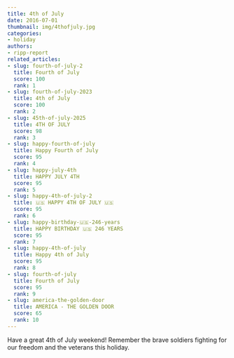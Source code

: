 ```yaml
---
title: 4th of July
date: 2016-07-01
thumbnail: img/4thofjuly.jpg
categories:
- holiday
authors:
- ripp-report
related_articles:
- slug: fourth-of-july-2
  title: Fourth of July
  score: 100
  rank: 1
- slug: fourth-of-july-2023
  title: 4th of July
  score: 100
  rank: 2
- slug: 45th-of-july-2025
  title: 4TH OF JULY
  score: 98
  rank: 3
- slug: happy-fourth-of-july
  title: Happy Fourth of July
  score: 95
  rank: 4
- slug: happy-july-4th
  title: HAPPY JULY 4TH
  score: 95
  rank: 5
- slug: happy-4th-of-july-2
  title: 🇺🇸 HAPPY 4TH OF JULY 🇺🇸
  score: 95
  rank: 6
- slug: happy-birthday-🇺🇸-246-years
  title: HAPPY BIRTHDAY 🇺🇸 246 YEARS
  score: 95
  rank: 7
- slug: happy-4th-of-july
  title: Happy 4th of July
  score: 95
  rank: 8
- slug: fourth-of-july
  title: Fourth of July
  score: 95
  rank: 9
- slug: america-the-golden-door
  title: AMERICA - THE GOLDEN DOOR
  score: 65
  rank: 10
---
```

Have a great 4th of July weekend! Remember the brave soldiers fighting for our freedom and the veterans this holiday.
